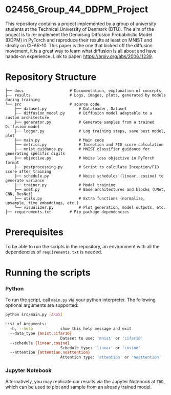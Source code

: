 # 02456_Group_44_DDPM_Project

This repository contains a project implemented by a group of university students at the Technical University of Denmark (DTU). The aim of the project is to re-implement the Denoising Diffusion Probabilistic Model (DDPM) in PyTorch and reproduce their results at least on MNIST and ideally on CIFAR-10. This paper is the one that kicked off the diffusion movement, it is a great way to learn what diffusion is all about and have hands-on experience. Link to paper: https://arxiv.org/abs/2006.11239.

# Repository Structure
```
├── docs                    # Documentation, explanation of concepts
├── results                 # Logs, images, plots, generated by models during training
└── src                     # source code
    ├── dataset.py              # Dataloader, Dataset
    ├── diffusion_model.py      # Diffusion model adaptable to a custom architecture
    ├── generator.py            # Generate samples from a trained Diffusion model
    ├── logger.py               # Log training steps, save best model, plot
    ├── main.py                 # Main code
    ├── metrics.py              # Inception and FID score calculation
    ├── mnist_guidance.py       # MNIST classifier guidance for generating specific digits
    ├── objective.py            # Noise loss objective in PyTorch format
    ├── postprocessing.py       # Script to calculate Inception/FID score after training
    ├── schedule.py             # Noise schedules (linear, cosine) to generate variance
    ├── trainer.py              # Model training
    ├── unet.py                 # Base architectures and blocks (UNet, CNN, ResNet)
    ├── utils.py                # Extra functions (normalize, upsample, time embeddings, etc.)
    └── visualizer.py           # Plot generation, model outputs, etc.
├── requirements.txt        # Pip package dependencies
```
# Prerequisites
To be able to run the scripts in the repository, an environment with all the dependencies of `requirements.txt` is needed.

# Running the scripts
### Python
To run the script, call `main.py` via your python interpreter. The following optional arguments are supported:
```bash
python src/main.py [ARGS]

List of Arguments:
  -h, --help            show this help message and exit
  --data_type {mnist,cifar10}
                        Dataset to use: 'mnist' or 'cifar10'
  --schedule {linear,cosine}
                        Schedule type: 'linear' or 'cosine'
  --attention {attention,noattention}
                        Attention type: 'attention' or 'noattention'
```
### Jupyter Notebook
Alternatively, you may replicate our results via the Jupyter Notebook at `TBD`, which can be used to plot and sample from an already trained model.